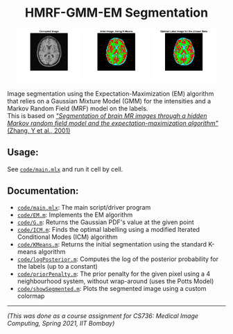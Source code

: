 <h1 align="center">HMRF-GMM-EM Segmentation</h1>
    
<p align="middle">
  <img src="plots/corrupted.jpg" width="30%"></img>
  <img src="plots/segment_kmeans.jpg" width="30%"></img>
  <img src="plots/segment_em.jpg" width="30%"></img>
</p>

Image segmentation using the Expectation-Maximization (EM) algorithm that relies on a Gaussian Mixture Model (GMM) for the intensities 
and a Markov Random Field (MRF) model on the labels.   
This is based on [*"Segmentation of brain MR images through a hidden Markov random field model and the expectation-maximization algorithm"* (Zhang, Y et al., 2001)](https://ieeexplore.ieee.org/document/906424)
       
## Usage:
See [`code/main.mlx`](code/main.mlx) and run it cell by cell.

## Documentation:
- [`code/main.mlx`](code/main.mlx): The main script/driver program
- [`code/EM.m`](code/EM.m): Implements the EM algorithm
- [`code/G.m`](code/G.m): Returns the Gaussian PDF's value at the given point
- [`code/ICM.m`](code/ICM.m): Finds the optimal labelling using a modified Iterated Conditional Modes (ICM) algorithm
- [`code/KMeans.m`](code/KMeans.m): Returns the initial segmentation using the standard K-means algorithm
- [`code/logPosterior.m`](code/logPosterior.m): Computes the log of the posterior probability for the labels (up to a constant)
- [`code/priorPenalty.m`](code/priorPenalty.m): The prior penalty for the given pixel using a 4 neighbourhood system, without wrap-around (uses the Potts Model)
- [`code/showSegmented.m`](code/showSegmented.m): Plots the segmented image using a custom colormap

---

*(This was done as a course assignment for CS736: Medical Image Computing, Spring 2021, IIT Bombay)*
